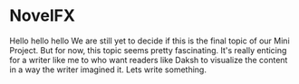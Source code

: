 # NovelFX
Hello hello hello
We are still yet to decide if this is the final topic of our Mini Project. But for now, this topic seems pretty fascinating. It's really enticing for a writer like me to who want readers like Daksh to visualize the content in a way the writer imagined it. 
Lets write something.
